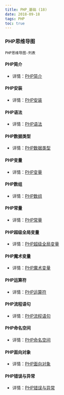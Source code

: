 ```yaml
---
title: PHP_基础 (18)
date: 2018-09-18
tags: PHP 
toc: true
---
```


### PHP思维导图
    PHP思维导图-列表

<!-- more -->

#### PHP简介
- 详情：[PHP简介](/2018/201809/base_PHP19/)

#### PHP安装
- 详情：[PHP安装](/2018/201809/base_PHP20/)

#### PHP语法
- 详情：[PHP语法](/2018/201809/base_PHP21/)

#### PHP数据类型
- 详情：[PHP数据类型](/2018/201809/base_PHP22/)

#### PHP变量
- 详情：[PHP变量](/2018/201809/base_PHP23/)

#### PHP数组
- 详情：[PHP数组](/2018/201809/base_PHP24/)

#### PHP常量
- 详情：[PHP常量](/2018/201809/base_PHP25/)

#### PHP超级全局变量
- 详情：[PHP超级全局变量](/2018/201809/base_PHP26/)

#### PHP魔术变量
- 详情：[PHP魔术变量](/2018/201809/base_PHP27/)

#### PHP运算符
- 详情：[PHP运算符](/2018/201810/base_PHP28/)

#### PHP流程语句
- 详情：[PHP流程语句](/2018/201810/base_PHP29/)

#### PHP命名空间
- 详情：[PHP命名空间](/2018/201810/base_PHP29/)

#### PHP面向对象
- 详情：[PHP面向对象](/2018/201810/base_PHP29/)

#### PHP错误与异常
- 详情：[PHP错误与异常](/2018/201810/base_PHP29/)